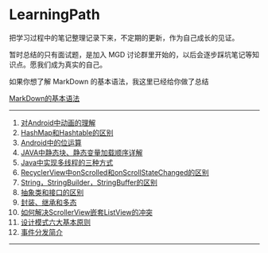 # LearningPath
把学习过程中的笔记整理记录下来，不定期的更新，作为自己成长的见证。

暂时总结的只有面试题，是加入 MGD 讨论群里开始的，以后会逐步踩坑笔记等知识点。愿我们成为真实的自己。



如果你想了解 MarkDown 的基本语法，我这里已经给你做了总结

[MarkDown的基本语法](MD语法.md)

****

1. [对Android中动画的理解](Basicknowledge/对Android动画的理解.md)
2. [HashMap和Hashtable的区别](Basicknowledge/HashMap和Hashtable的区别.md)
3. [Android中的位运算](Basicknowledge/Android中的位运算.md)
4. [JAVA中静态块、静态变量加载顺序详解](Basicknowledge/JAVA中静态块、静态变量加载顺序详解.md)
5. [Java中实现多线程的三种方式](Basicknowledge/Java中实现多线程的三种方式.md)
6. [RecyclerView中onScrolled和onScrollStateChanged的区别](Basicknowledge/RecyclerView中onScrolled和onScrollStateChanged的区别.md)
7. [String，StringBuilder，StringBuffer的区别](Basicknowledge/String，StringBuilder，StringBuffer的区别.md)
8. [抽象类和接口的区别](Basicknowledge/抽象类和接口的区别.md)
9. [封装、继承和多态](Basicknowledge/封装、继承和多态.md)
10. [如何解决ScrollerView嵌套ListView的冲突](Basicknowledge/如何解决ScrollerView嵌套ListView的冲突.md)
11. [设计模式六大基本原则](Basicknowledge/设计模式六大基本原则.md)
12. [事件分发简介](Basicknowledge/事件分发简介.md)

****

